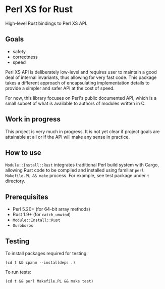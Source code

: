 # Perl XS for Rust

High-level Rust bindings to Perl XS API.

## Goals

- safety
- correctness
- speed

Perl XS API is deliberately low-level and requires user to maintain a
good deal of internal invariants, thus allowing for very fast
code. This package takes a different approach of encapsulating
implementation details to provide a simpler and safer API at the cost
of speed.

For now, this library focuses on Perl's public documented API, which
is a small subset of what is available to authors of modules written
in C.

## Work in progress

This project is very much in progress. It is not yet clear if project
goals are attainable at all or if the API will make any sense in
practice.

## How to use

`Module::Install::Rust` integrates traditional Perl build system with
Cargo, allowing Rust code to be compiled and installed using familiar
`perl Makefile.PL && make` process. For example, see test package
under `t` directory.

## Prerequisites

- Perl 5.20+ (for 64-bit array methods)
- Rust 1.9+ (for `catch_unwind`)
- `Module::Install::Rust`
- `Ouroboros`

## Testing

To install packages required for testing:

```shell
(cd t && cpanm --installdeps .)
```

To run tests:

```shell
(cd t && perl Makefile.PL && make test)
```
